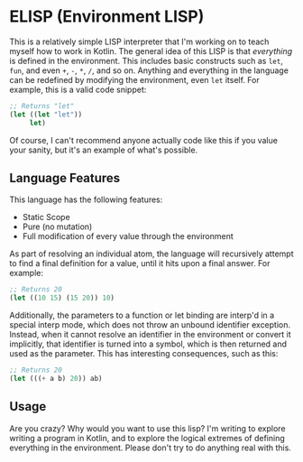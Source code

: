 # ELISP (Environment LISP)
This is a relatively simple LISP interpreter that I'm working on to teach myself how to work in Kotlin. The general idea of this LISP is that _everything_ is defined in the environment. This includes basic constructs such as `let`, `fun`, and even `+`, `-`, `*`, `/`, and so on. Anything and everything in the language can be redefined by modifying the environment, even `let` itself. For example, this is a valid code snippet:

```lisp
;; Returns "let"
(let ((let "let"))
     let)
```

Of course, I can't recommend anyone actually code like this if you value your sanity, but it's an example of what's possible.

## Language Features
This language has the following features:

* Static Scope
* Pure (no mutation)
* Full modification of every value through the environment

As part of resolving an individual atom, the language will recursively attempt to find a final definition for a value, until it hits upon a final answer. For example:

```lisp
;; Returns 20
(let ((10 15) (15 20)) 10)
```

Additionally, the parameters to a function or let binding are interp'd in a special interp mode, which does not throw an unbound identifier exception. Instead, when it cannot resolve an identifier in the environment or convert it implicitly, that identifier is turned into a symbol, which is then returned and used as the parameter. This has interesting consequences, such as this:

```lisp
;; Returns 20
(let (((+ a b) 20)) ab)
```

## Usage
Are you crazy? Why would you want to use this lisp? I'm writing to explore writing a program in Kotlin, and to explore the logical extremes of defining everything in the environment. Please don't try to do anything real with this.